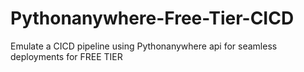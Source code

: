 # Pythonanywhere-Free-Tier-CICD
Emulate a CICD pipeline using Pythonanywhere api for seamless deployments for FREE TIER
